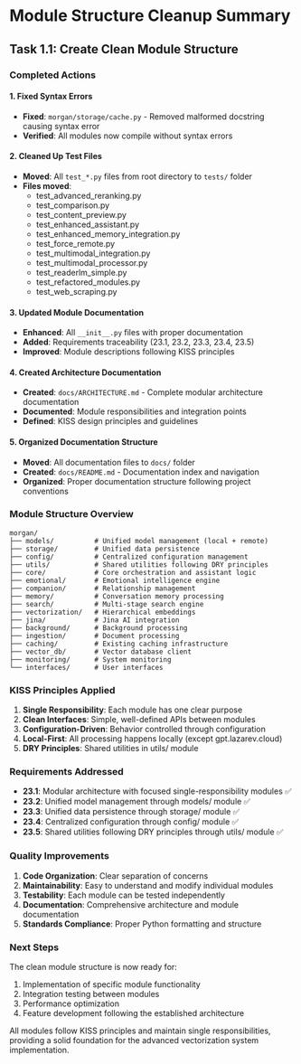 # Module Structure Cleanup Summary

## Task 1.1: Create Clean Module Structure

### Completed Actions

#### 1. Fixed Syntax Errors
- **Fixed**: `morgan/storage/cache.py` - Removed malformed docstring causing syntax error
- **Verified**: All modules now compile without syntax errors

#### 2. Cleaned Up Test Files
- **Moved**: All `test_*.py` files from root directory to `tests/` folder
- **Files moved**:
  - test_advanced_reranking.py
  - test_comparison.py
  - test_content_preview.py
  - test_enhanced_assistant.py
  - test_enhanced_memory_integration.py
  - test_force_remote.py
  - test_multimodal_integration.py
  - test_multimodal_processor.py
  - test_readerlm_simple.py
  - test_refactored_modules.py
  - test_web_scraping.py

#### 3. Updated Module Documentation
- **Enhanced**: All `__init__.py` files with proper documentation
- **Added**: Requirements traceability (23.1, 23.2, 23.3, 23.4, 23.5)
- **Improved**: Module descriptions following KISS principles

#### 4. Created Architecture Documentation
- **Created**: `docs/ARCHITECTURE.md` - Complete modular architecture documentation
- **Documented**: Module responsibilities and integration points
- **Defined**: KISS design principles and guidelines

#### 5. Organized Documentation Structure
- **Moved**: All documentation files to `docs/` folder
- **Created**: `docs/README.md` - Documentation index and navigation
- **Organized**: Proper documentation structure following project conventions

### Module Structure Overview

```
morgan/
├── models/          # Unified model management (local + remote)
├── storage/         # Unified data persistence  
├── config/          # Centralized configuration management
├── utils/           # Shared utilities following DRY principles
├── core/            # Core orchestration and assistant logic
├── emotional/       # Emotional intelligence engine
├── companion/       # Relationship management
├── memory/          # Conversation memory processing
├── search/          # Multi-stage search engine
├── vectorization/   # Hierarchical embeddings
├── jina/            # Jina AI integration
├── background/      # Background processing
├── ingestion/       # Document processing
├── caching/         # Existing caching infrastructure
├── vector_db/       # Vector database client
├── monitoring/      # System monitoring
└── interfaces/      # User interfaces
```

### KISS Principles Applied

1. **Single Responsibility**: Each module has one clear purpose
2. **Clean Interfaces**: Simple, well-defined APIs between modules
3. **Configuration-Driven**: Behavior controlled through configuration
4. **Local-First**: All processing happens locally (except gpt.lazarev.cloud)
5. **DRY Principles**: Shared utilities in utils/ module

### Requirements Addressed

- **23.1**: Modular architecture with focused single-responsibility modules ✅
- **23.2**: Unified model management through models/ module ✅
- **23.3**: Unified data persistence through storage/ module ✅
- **23.4**: Centralized configuration through config/ module ✅
- **23.5**: Shared utilities following DRY principles through utils/ module ✅

### Quality Improvements

1. **Code Organization**: Clear separation of concerns
2. **Maintainability**: Easy to understand and modify individual modules
3. **Testability**: Each module can be tested independently
4. **Documentation**: Comprehensive architecture and module documentation
5. **Standards Compliance**: Proper Python formatting and structure

### Next Steps

The clean module structure is now ready for:
1. Implementation of specific module functionality
2. Integration testing between modules
3. Performance optimization
4. Feature development following the established architecture

All modules follow KISS principles and maintain single responsibilities, providing a solid foundation for the advanced vectorization system implementation.